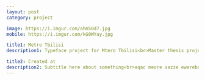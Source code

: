 ```yaml
---
layout: post
category: project

image: https://i.imgur.com/ahm50d7.jpg
mobile: https://i.imgur.com/kG0WYay.jpg

title1: Metro Tbilisi
description1: Typeface project for Mtero Tbilisi<br>Master thesis project

title2: Created at
description2: Subtitle here about something<br>aqac meore xazze ewereba xolme rame
---
```

